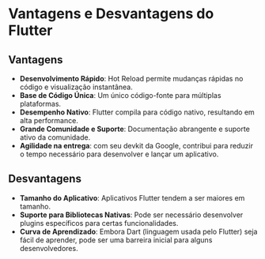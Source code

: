 # Vantagens e Desvantagens do Flutter
## Vantagens
- **Desenvolvimento Rápido**: Hot Reload permite mudanças rápidas no código e visualização instantânea.
- **Base de Código Única**: Um único código-fonte para múltiplas plataformas.
- **Desempenho Nativo**: Flutter compila para código nativo, resultando em alta performance.
- **Grande Comunidade e Suporte**: Documentação abrangente e suporte ativo da comunidade.
- **Agilidade na entrega**: com seu devkit da Google, contribui para reduzir o tempo necessário para desenvolver e lançar um aplicativo.

## Desvantagens
- **Tamanho do Aplicativo**: Aplicativos Flutter tendem a ser maiores em tamanho.
- **Suporte para Bibliotecas Nativas**: Pode ser necessário desenvolver plugins específicos para certas funcionalidades.
- **Curva de Aprendizado**: Embora Dart (linguagem usada pelo Flutter) seja fácil de aprender, pode ser uma barreira inicial para alguns desenvolvedores.
